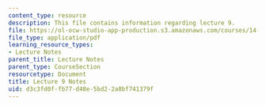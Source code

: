 ```yaml
---
content_type: resource
description: This file contains information regarding lecture 9.
file: https://ol-ocw-studio-app-production.s3.amazonaws.com/courses/14-581-international-economics-i-spring-2013/d3c3fd0ffb77d48e5bd22a8bf741379f_MIT14_581S13_classnotes9.pdf
file_type: application/pdf
learning_resource_types:
- Lecture Notes
parent_title: Lecture Notes
parent_type: CourseSection
resourcetype: Document
title: Lecture 9 Notes
uid: d3c3fd0f-fb77-d48e-5bd2-2a8bf741379f
---
```

